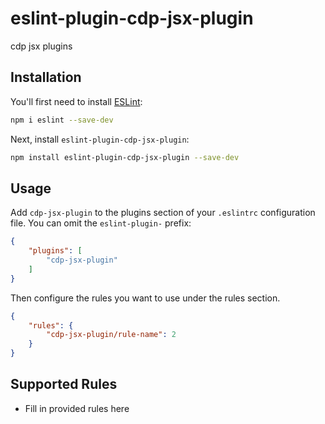 # eslint-plugin-cdp-jsx-plugin

cdp jsx plugins 

## Installation

You'll first need to install [ESLint](https://eslint.org/):

```sh
npm i eslint --save-dev
```

Next, install `eslint-plugin-cdp-jsx-plugin`:

```sh
npm install eslint-plugin-cdp-jsx-plugin --save-dev
```

## Usage

Add `cdp-jsx-plugin` to the plugins section of your `.eslintrc` configuration file. You can omit the `eslint-plugin-` prefix:

```json
{
    "plugins": [
        "cdp-jsx-plugin"
    ]
}
```


Then configure the rules you want to use under the rules section.

```json
{
    "rules": {
        "cdp-jsx-plugin/rule-name": 2
    }
}
```

## Supported Rules

* Fill in provided rules here


